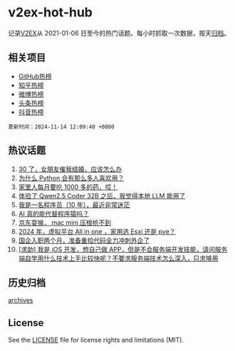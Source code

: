 # v2ex-hot-hub

 记录[V2EX](https://www.v2ex.com/)从 2021-01-06 日至今的热门话题。每小时抓取一次数据，按天[归档](archives)。
 
 ## 相关项目

- [GitHub热榜](https://github.com/it985/github-hot-hub)
- [知乎热榜](https://github.com/it985/zhihu-hot-hub)
- [微博热榜](https://github.com/it985/weibo-hot-hub)
- [头条热榜](https://github.com/it985/toutiao-hot-hub)
- [抖音热榜](https://github.com/it985/douyin-hot-hub)


 `更新时间：2024-11-14 12:09:40 +0800`

## 热议话题

1. [30 了，女朋友催我结婚，应该怎么办](https://www.v2ex.com/t/1089440)
1. [为什么 Python 会有那么多人喜欢用？](https://www.v2ex.com/t/1089258)
1. [家里人每月要吃 1000 多的药，哎！](https://www.v2ex.com/t/1089385)
1. [体验了 Qwen2.5 Coder 32B 之后，我觉得本地 LLM 能用了](https://www.v2ex.com/t/1089179)
1. [我是一名程序员（10 年），最近非常迷茫](https://www.v2ex.com/t/1089212)
1. [AI 真的能代替程序猿吗？](https://www.v2ex.com/t/1089194)
1. [京东耍猴， mac mini 压根抢不到](https://www.v2ex.com/t/1089204)
1. [2024 年，虚拟平台 All in one ，家用选 Esxi 还是 pve？](https://www.v2ex.com/t/1089167)
1. [国企入职两个月，准备重拾代码全力冲刺外企了](https://www.v2ex.com/t/1089297)
1. [[求助] 我是 iOS 开发，想自己做 APP，但是不会服务端开发技能，请问服务端自学用什么技术上手比较快呢？不要求服务端技术怎么深入，只求够用](https://www.v2ex.com/t/1089215)

## 历史归档

[archives](archives)

## License

See the [LICENSE](LICENSE) file for license rights and limitations (MIT).
